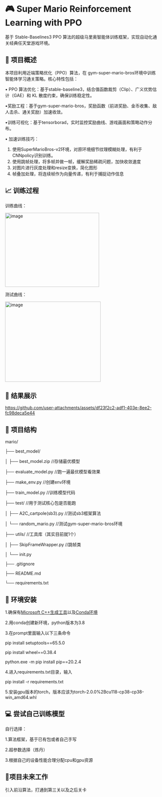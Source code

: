 # 🎮 Super Mario Reinforcement Learning with PPO
基于 ​​Stable-Baselines3 PPO 算法​​的超级马里奥智能体训练框架，实现自动化通关经典任天堂游戏环境。

## 🚀 项目概述
本项目利用近端策略优化（PPO）算法，在 gym-super-mario-bros环境中训练智能体学习通关策略。核心特性包括：

•
​​PPO 算法优化​​：基于stable-baseline3，结合值函数裁剪（Clip）、广义优势估计（GAE）和 KL 散度约束，确保训练稳定性。

•
​​奖励工程​​：基于gym-super-mario-bros，奖励函数（前进奖励、金币收集、敌人击杀、通关奖励）加速收敛。

•
​​训练可视化​​：基于tensorborad，实时监控奖励曲线、游戏画面和策略动作分布。

•
​​加速训练技巧：
1. 使用SuperMarioBros-v2环境，对原环境细节纹理模糊处理，有利于CNNpolicy识别训练。
2. 使用跳帧处理，将多帧并做一帧，缓解奖励稀疏问题，加快收敛速度
3. 对图片进行灰度处理和resize变换，简化图形
4. 帧叠加处理，将连续帧作为向量传递，有利于捕捉动作信息

## 📈 训练过程
训练曲线：

<img width="307" height="242" alt="image" src="https://github.com/user-attachments/assets/0334aaf0-17ba-458d-9498-9f24d6729c81" />

测试曲线：

<img width="312" height="262" alt="image" src="https://github.com/user-attachments/assets/ad6ad024-d45f-4da3-ad55-9165c4f1d428" />

## 🎥 结果展示


https://github.com/user-attachments/assets/df23f2c2-adf1-403e-8ee2-fc98deca5e44

## 📂 项目结构
mario/

├── best_model/

│ ├── best_model.zip //存储最优模型

├── evaluate_model.py  //跑一遍最优模型看效果

├── make_env.py   //创建env环境

├── train_model.py   //训练模型代码

├── test/   //用于测试核心包是否能跑

│ ├── A2C_cartpole(sb3).py   //测试sb3框架算法

│ └── random_mario.py    //测试gym-super-mario-bros环境

├── utils/  //工具库（其实目前就1个）

│ ├── SkipFrameWrapper.py //跳帧类

│ └── init.py

├── .gitignore

├── README.md

└── requirements.txt

## 🔧 环境安装
1.确保有[Microsoft C++生成工具](https://visualstudio.microsoft.com/zh-hans/visual-cpp-build-tools/)以及[Conda环境](https://www.anaconda.com/docs/getting-started/miniconda/main)

2.用conda创建新环境，python版本为3.8

3.在prompt里面输入以下三条命令

pip install setuptools==65.5.0

pip install wheel==0.38.4

python.exe -m pip install pip==20.2.4

4.进入requirements.txt目录，输入

pip install -r requirements.txt

5.安装gpu版本的torch，版本应该为torch-2.0.0%2Bcu118-cp38-cp38-win_amd64.whl

## 💻 尝试自己训练模型
自行选择：

1.算法框架，基于已有包或者自己手写

2.超参数选择（炼丹）

3.根据自己的设备性能合理分配cpu和gpu资源

## 🎈项目未来工作
引入前沿算法，打通到第三关以及之后关卡
